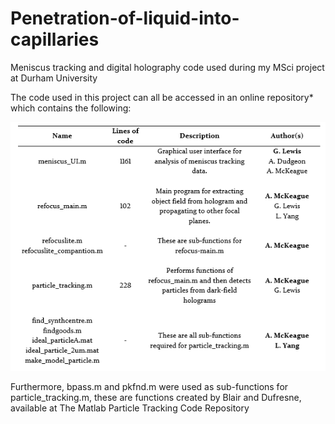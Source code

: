 # Penetration-of-liquid-into-capillaries
Meniscus tracking and digital holography code used during my MSci project at Durham University

The code used in this project can all be accessed in an online repository* which contains the following:

<img src="table.png" alt="Table">

Furthermore, bpass.m and pkfnd.m were used as sub-functions for particle_tracking.m, these are functions created by Blair and Dufresne, available at The Matlab Particle Tracking Code Repository
